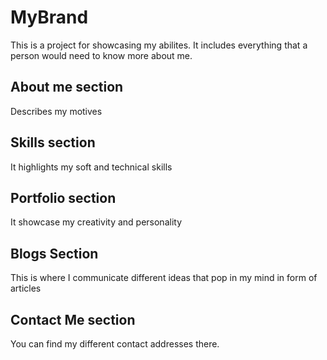 # MyBrand

This is a project for showcasing my abilites. It includes everything that a person would need to know more about me.

## About me section
Describes my motives

## Skills section
It highlights my soft and technical skills

## Portfolio section
It showcase my creativity and personality

## Blogs Section
This is where I communicate different ideas that pop in my mind in form of articles

## Contact Me section
You can find my different contact addresses there.

